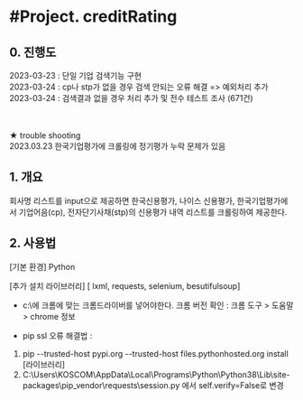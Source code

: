 

#Project. creditRating
==========================================
## 0. 진행도
2023-03-23 : 단일 기업 검색기능 구현 <br>
2023-03-24 : cp나 stp가 없을 경우 검색 안되는 오류 해결 => 예외처리 추가 <br>
2023-03-24 : 검색결과 없을 경우 처리 추가 및 전수 테스트 조사 (671건) 


<br><br>
★ trouble shooting <br>
2023.03.23 한국기업평가에 크롤링에 정기평가 누락 문제가 있음
## 1. 개요
회사명 리스트를 input으로 제공하면 한국신용평가, 나이스 신용평가, 한국기업평가에서 기업어음(cp), 전자단기사채(stp)의 신용평가 내역 리스트를 크롤링하여 제공한다. 


## 2. 사용법

[기본 환경]
Python

[추가 설치 라이브러리]
[ lxml, requests, selenium, besutifulsoup]

* c:\에 크롬에 맞는 크롬드라이버를 넣어야한다.
크롬 버전 확인 : 크롬 도구 > 도움말 > chrome 정보

* pip ssl 오류 해결법 :
 1) pip --trusted-host pypi.org --trusted-host files.pythonhosted.org install [라이브러리]
 2) C:\Users\KOSCOM\AppData\Local\Programs\Python\Python38\Lib\site-packages\pip\_vendor\requests\session.py
에서 self.verify=False로 변경
